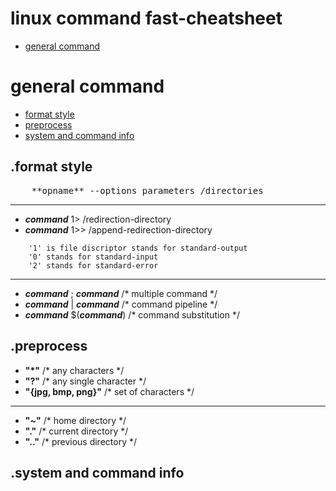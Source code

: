 # linux command fast-cheatsheet
- [general command](#general-command "goto general-command")
# general command
- [format style](#format-style "goto format-style")
- [preprocess](#preprocess "goto preprocess")
- [system and command info](#system-and-command-info "goto system-and-command-info")
## .format style
<pre>
    **opname** --options parameters /directories
</pre>
- - - -
- ***command*** 1> /redirection-directory
- ***command*** 1>> /append-redirection-directory
```
    '1' is file discriptor stands for standard-output
    '0' stands for standard-input
    '2' stands for standard-error
```
- - - -
- ***command*** ; ***command***    /* multiple command */
- ***command*** | ***command***    /* command pipeline */
- ***command*** $(***command***)   /* command substitution */
## .preprocess

- **"\*"**              /* any characters */
- **"?"**               /* any single character */
- **"{jpg, bmp, png}"** /* set of characters */
- - - -
- **"~"**               /* home directory */
- **"."**               /* current directory */
- **".."**              /* previous directory */
## .system and command info
